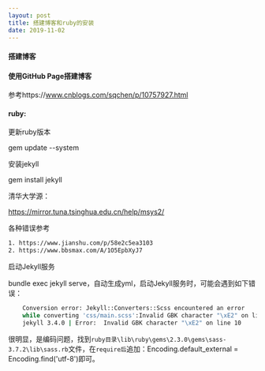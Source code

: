 ```yaml
---
layout: post
title: 搭建博客和ruby的安装
date: 2019-11-02
---
```


#### 搭建博客



#### 使用GitHub Page搭建博客

参考https://www.cnblogs.com/sqchen/p/10757927.html

#### ruby:

更新ruby版本 

gem update --system

安装jekyll 

gem install jekyll

清华大学源：

<https://mirror.tuna.tsinghua.edu.cn/help/msys2/>

各种错误参考

```bash
1. https://www.jianshu.com/p/58e2c5ea3103
2. https://www.bbsmax.com/A/1O5EpbXyJ7
```

启动Jekyll服务 

bundle exec jekyll serve，自动生成yml，启动Jekyll服务时，可能会遇到如下错误：

```bash
	Conversion error: Jekyll::Converters::Scss encountered an error
  	while converting 'css/main.scss':Invalid GBK character "\xE2" on line 10
	jekyll 3.4.0 | Error:  Invalid GBK character "\xE2" on line 10
```

很明显，是编码问题，找到`ruby目录\lib\ruby\gems\2.3.0\gems\sass-3.7.2\lib\sass.rb`文件，在`require后`追加：Encoding.default_external = Encoding.find('utf-8')即可。